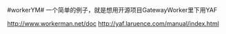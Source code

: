 #workerYM#
一个简单的例子，就是想用开源项目GatewayWorker里下用YAF

http://www.workerman.net/doc
http://yaf.laruence.com/manual/index.html